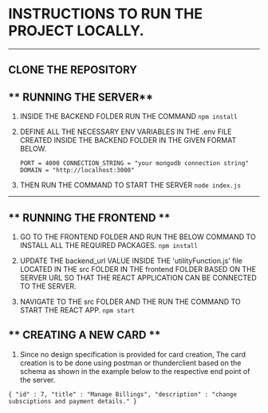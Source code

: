 # INSTRUCTIONS TO RUN THE PROJECT LOCALLY.
---
## **CLONE THE REPOSITORY**

## ** RUNNING THE SERVER**
1. INSIDE THE BACKEND FOLDER RUN THE COMMAND  ` npm install `
2. DEFINE ALL THE NECESSARY ENV VARIABLES IN THE .env FILE CREATED INSIDE THE BACKEND FOLDER IN THE GIVEN FORMAT BELOW.

    `PORT = 4000
    CONNECTION_STRING = "your mongodb connection string"
    DOMAIN = "http://localhost:3000" `


3. THEN RUN THE COMMAND TO START THE SERVER
 ` node index.js `

---

## ** RUNNING THE FRONTEND **
1. GO TO THE FRONTEND FOLDER AND RUN THE BELOW COMMAND TO INSTALL ALL THE REQUIRED PACKAGES.
 ` npm install `

2. UPDATE THE backend_url VALUE INSIDE THE 'utilityFunction.js' file LOCATED IN THE src FOLDER IN THE frontend FOLDER BASED ON THE SERVER URL SO THAT THE REACT APPLICATION CAN BE CONNECTED TO THE SERVER.

3. NAVIGATE TO THE src FOLDER AND THE RUN THE COMMAND TO START THE REACT APP.
 ` npm start `


## ** CREATING A NEW CARD ** 
1. Since no design specification is provided for card creation, The card creation is to be done using postman or thunderclient based on the schema as shown in the example below to the respective end point of the server.

`{
  "id" : 7,
  "title" : "Manage Billings",
  "description" : "change subsciptions and payment details."
}`
